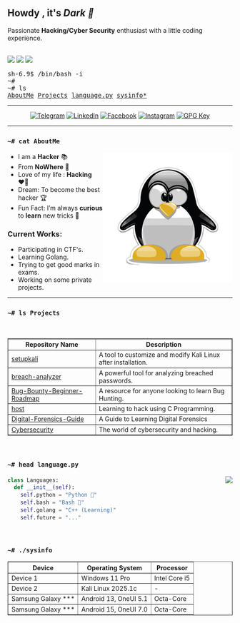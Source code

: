 <h2>Howdy , it's <i>Dark 👋</i></h2>
Passionate <b>Hacking/Cyber Security</b> enthusiast with a little coding experience.
<br /><br />

<!-- Badges -->
<p>
    <a href="#"><img src="https://img.shields.io/github/followers/ucybers?style=social&label=follow"></a>
    <a href="#"><img src="https://img.shields.io/github/stars/ucybers?style=social"></a>
    <a href="#"><img src="https://komarev.com/ghpvc/?username=ucybers"></a>
    
    
</p>

<!-- Console? -->
<pre>
sh-6.9$ /bin/bash -i
~#
~# ls
<a href="#-cat-AboutMe">AboutMe</a> <a href="#-ls-projects">Projects</a> <a href="#-head-languagepy">language.py</a> <a href="#-sysinfo">sysinfo*</a>
</pre>

<!-- Social Badges-->
<hr />
<p align=center>
    <a href="https://t.me/ucybers" target="_blank"><img
            src="https://img.shields.io/badge/Telegram-%232CA5E0?style=for-the-badge&logoColor=white&logo=telegram"
            alt="Telegram"></a>
    <a href="https://www.linkedin.com/in/ucybers" target="_blank"><img
            src="https://img.shields.io/badge/LinkedIn-%230077B5?style=for-the-badge&logo=linkedin" alt="LinkedIn"></a>
    <a href="https://facebook.com/ucybers" target="_blank"><img
            src="https://img.shields.io/badge/Facebook-%231877F2?style=for-the-badge&logoColor=white&logo=facebook"
            alt="Facebook"></a>
    <a href="https://instagram.com/ucybers" target="_blank"><img
            src="https://img.shields.io/badge/Instagram-%23E4405F?style=for-the-badge&logoColor=white&logo=instagram"
            alt="Instagram"></a>
    <a href="https://github.com/ucybers.gpg" target="_blank"><img
            src="https://img.shields.io/badge/GPG%20Key-%233f4145?style=for-the-badge&logo=gnu-privacy-guard"
            alt="GPG Key"></a>
</p>
<hr />

### `~# cat AboutMe`
<a href="#"><img align="right" height=290 src="assets/tux.svg"></a>

- I am a **Hacker** 📚
- From **NoWhere** 👾 
- Love of my life : **Hacking** ❤️‍🔥
- Dream: To become the best hacker 🏆
- Fun Fact: I’m always **curious** to **learn** new tricks 🧠

### Current Works:
- Participating in CTF's.
- Learning Golang.
- Trying to get good marks in exams.
- Working on some private projects.
<hr />

### `~# ls Projects`
<br>
<table border="1">
    <tr>
        <th>Repository Name</th>
        <th>Description</th>
    </tr>
    <tr>
        <td><a href="https://github.com/ucybers/setupkali">setupkali</a></td>
        <td>A tool to customize and modify Kali Linux after installation.</td>
    </tr>
    <tr>
        <td><a href="https://github.com/UCYBERS/breach-analyzer">breach-analyzer</a></td>
        <td>A powerful tool for analyzing breached passwords.</td>
    </tr>
    <tr>
        <td><a href="https://github.com/UCYBERS/Bug-Bounty-Beginner-Roadmap">Bug-Bounty-Beginner-Roadmap</a></td>
        <td>A resource for anyone looking to learn Bug Hunting.</td>
    </tr>
    <tr>
        <td><a href="https://github.com/UCYBERS/C-Programming-For-Hacking">host</a></td>
        <td>Learning to hack using C Programming.</td>
    </tr>
    <tr>
        <td><a href="https://github.com/UCYBERS/Digital-Forensics-Guide">Digital-Forensics-Guide</a></td>
        <td>A Guide to Learning Digital Forensics</td>
    </tr>
    <tr>
        <td><a href="https://github.com/UCYBERS/Cybersecurity">Cybersecurity</a></td>
        <td>The world of cybersecurity and hacking.</td>
    </tr>
</table>

<br/>

<!-- Languages -->
### `~# head language.py`
<a href="#"><img align="right" height=150 src="https://github-readme-stats.vercel.app/api/top-langs/?username=dark0x0x&layout=compact&theme=react&hide=html,css&hide_border=true&card_width=380&hide_title=true&langs_count=6"></a>

```python
class Languages:
  def __init__(self):
    self.python = "Python 🐍"
    self.bash = "Bash 🔩"
    self.golang = "C++ (Learning)"
    self.future = "..."
```

<br/>

<!-- System Info -->
### `~# ./sysinfo`
<table border="1">
  <tr>
    <th>Device</th>
    <th>Operating System</th>
    <th>Processor</th>
  </tr>
  <tr>
    <td>Device 1</td>
    <td>Windows 11 Pro</td>
    <td>Intel Core i5</td>
  </tr>
  <tr>
    <td>Device 2</td>
    <td>Kali Linux 2025.1c</td>
    <td>-</td>
  </tr>
  <tr>
    <td>Samsung Galaxy ***</td>
    <td>Android 13, OneUI 5.1</td>
    <td>Octa-Core</td>
  </tr>
  <tr>
    <td>Samsung Galaxy ***</td>
    <td>Android 15, OneUI 7.0</td>
    <td>Octa-Core</td>
  </tr>
</table>

<!-- end -->
